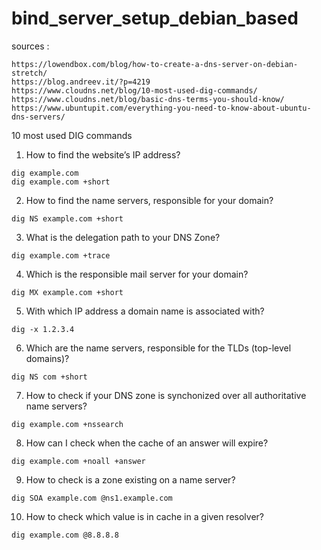 # bind_server_setup_debian_based

sources : 
```
https://lowendbox.com/blog/how-to-create-a-dns-server-on-debian-stretch/
https://blog.andreev.it/?p=4219
https://www.cloudns.net/blog/10-most-used-dig-commands/
https://www.cloudns.net/blog/basic-dns-terms-you-should-know/
https://www.ubuntupit.com/everything-you-need-to-know-about-ubuntu-dns-servers/
```

10 most used DIG commands

1. How to find the website’s IP address?
 ``` 
 dig example.com
 dig example.com +short
 ```
2. How to find the name servers, responsible for your domain?
```
dig NS example.com +short
```
3. What is the delegation path to your DNS Zone?
```
dig example.com +trace
```
4. Which is the responsible mail server for your domain?
```
dig MX example.com +short
```
5. With which IP address a domain name is associated with?
```
dig -x 1.2.3.4
```
6. Which are the name servers, responsible for the TLDs (top-level domains)?
```
dig NS com +short
```
7. How to check if your DNS zone is synchonized over all authoritative name servers?
```
dig example.com +nssearch
```
8. How can I check when the cache of an answer will expire?
```
dig example.com +noall +answer
```
9. How to check is a zone existing on a name server?
```
dig SOA example.com @ns1.example.com 
```
10. How to check which value is in cache in a given resolver?
```
dig example.com @8.8.8.8
```











